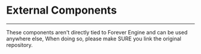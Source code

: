# External Components

---

These components aren't directly tied to Forever Engine and can be used anywhere else,
When doing so, please make SURE you link the original repository.